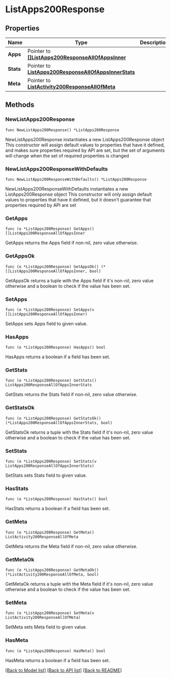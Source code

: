 # ListApps200Response

## Properties

Name | Type | Description | Notes
------------ | ------------- | ------------- | -------------
**Apps** | Pointer to [**[]ListApps200ResponseAllOfAppsInner**](ListApps200ResponseAllOfAppsInner.md) |  | [optional] 
**Stats** | Pointer to [**ListApps200ResponseAllOfAppsInnerStats**](ListApps200ResponseAllOfAppsInnerStats.md) |  | [optional] 
**Meta** | Pointer to [**ListActivity200ResponseAllOfMeta**](ListActivity200ResponseAllOfMeta.md) |  | [optional] 

## Methods

### NewListApps200Response

`func NewListApps200Response() *ListApps200Response`

NewListApps200Response instantiates a new ListApps200Response object
This constructor will assign default values to properties that have it defined,
and makes sure properties required by API are set, but the set of arguments
will change when the set of required properties is changed

### NewListApps200ResponseWithDefaults

`func NewListApps200ResponseWithDefaults() *ListApps200Response`

NewListApps200ResponseWithDefaults instantiates a new ListApps200Response object
This constructor will only assign default values to properties that have it defined,
but it doesn't guarantee that properties required by API are set

### GetApps

`func (o *ListApps200Response) GetApps() []ListApps200ResponseAllOfAppsInner`

GetApps returns the Apps field if non-nil, zero value otherwise.

### GetAppsOk

`func (o *ListApps200Response) GetAppsOk() (*[]ListApps200ResponseAllOfAppsInner, bool)`

GetAppsOk returns a tuple with the Apps field if it's non-nil, zero value otherwise
and a boolean to check if the value has been set.

### SetApps

`func (o *ListApps200Response) SetApps(v []ListApps200ResponseAllOfAppsInner)`

SetApps sets Apps field to given value.

### HasApps

`func (o *ListApps200Response) HasApps() bool`

HasApps returns a boolean if a field has been set.

### GetStats

`func (o *ListApps200Response) GetStats() ListApps200ResponseAllOfAppsInnerStats`

GetStats returns the Stats field if non-nil, zero value otherwise.

### GetStatsOk

`func (o *ListApps200Response) GetStatsOk() (*ListApps200ResponseAllOfAppsInnerStats, bool)`

GetStatsOk returns a tuple with the Stats field if it's non-nil, zero value otherwise
and a boolean to check if the value has been set.

### SetStats

`func (o *ListApps200Response) SetStats(v ListApps200ResponseAllOfAppsInnerStats)`

SetStats sets Stats field to given value.

### HasStats

`func (o *ListApps200Response) HasStats() bool`

HasStats returns a boolean if a field has been set.

### GetMeta

`func (o *ListApps200Response) GetMeta() ListActivity200ResponseAllOfMeta`

GetMeta returns the Meta field if non-nil, zero value otherwise.

### GetMetaOk

`func (o *ListApps200Response) GetMetaOk() (*ListActivity200ResponseAllOfMeta, bool)`

GetMetaOk returns a tuple with the Meta field if it's non-nil, zero value otherwise
and a boolean to check if the value has been set.

### SetMeta

`func (o *ListApps200Response) SetMeta(v ListActivity200ResponseAllOfMeta)`

SetMeta sets Meta field to given value.

### HasMeta

`func (o *ListApps200Response) HasMeta() bool`

HasMeta returns a boolean if a field has been set.


[[Back to Model list]](../README.md#documentation-for-models) [[Back to API list]](../README.md#documentation-for-api-endpoints) [[Back to README]](../README.md)


